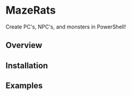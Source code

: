 # MazeRats

Create PC's, NPC's, and monsters in PowerShell!

## Overview

## Installation

## Examples

